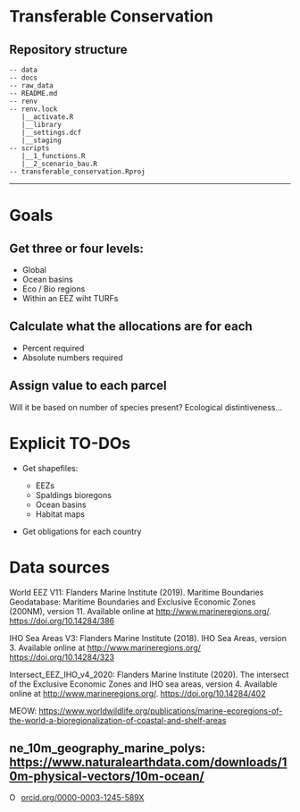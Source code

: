 # Transferable Conservation


## Repository structure 

```
-- data
-- docs
-- raw_data
-- README.md
-- renv
-- renv.lock
   |__activate.R
   |__library
   |__settings.dcf
   |__staging
-- scripts
   |__1_functions.R
   |__2_scenario_bau.R
-- transferable_conservation.Rproj
```

---------
# Goals
## Get three or four levels:
- Global
- Ocean basins
- Eco / Bio regions
- Within an EEZ wiht TURFs

## Calculate what the allocations are for each
- Percent required
- Absolute numbers required

## Assign value to each parcel
Will it be based on number of species present? Ecological distintiveness...

# Explicit TO-DOs

- Get shapefiles:
   - EEZs
   - Spaldings bioregons
   - Ocean basins
   - Habitat maps

- Get obligations for each country

# Data sources

World EEZ V11: Flanders Marine Institute (2019). Maritime Boundaries Geodatabase: Maritime Boundaries and Exclusive Economic Zones (200NM), version 11. Available online at http://www.marineregions.org/. https://doi.org/10.14284/386

IHO Sea Areas V3: Flanders Marine Institute (2018). IHO Sea Areas, version 3. Available online at http://www.marineregions.org/ https://doi.org/10.14284/323

Intersect_EEZ_IHO_v4_2020: Flanders Marine Institute (2020). The intersect of the Exclusive Economic Zones and IHO sea areas, version 4. Available online at http://www.marineregions.org/. https://doi.org/10.14284/402

MEOW: https://www.worldwildlife.org/publications/marine-ecoregions-of-the-world-a-bioregionalization-of-coastal-and-shelf-areas

ne_10m_geography_marine_polys: https://www.naturalearthdata.com/downloads/10m-physical-vectors/10m-ocean/
--------- 

<a href="https://orcid.org/0000-0003-1245-589X" target="orcid.widget" rel="noopener noreferrer" style="vertical-align:top;"><img src="https://orcid.org/sites/default/files/images/orcid_16x16.png" style="width:1em;margin-right:.5em;" alt="ORCID iD icon">orcid.org/0000-0003-1245-589X</a>
